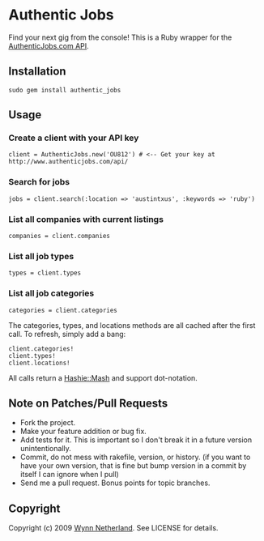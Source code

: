 # Authentic Jobs

Find your next gig from the console! This is a Ruby wrapper for the [AuthenticJobs.com API](http://www.authenticjobs.com/api/documentation/).

## Installation

    sudo gem install authentic_jobs
    
## Usage

### Create a client with your API key

    client = AuthenticJobs.new('OU812') # <-- Get your key at http://www.authenticjobs.com/api/

### Search for jobs

    jobs = client.search(:location => 'austintxus', :keywords => 'ruby')
    
### List all companies with current listings

    companies = client.companies
    
### List all job types

    types = client.types
    
### List all job categories

    categories = client.categories
    

The categories, types, and locations methods are all cached after the first call. To refresh, simply add a bang:

    client.categories!
    client.types!
    client.locations!
    
All calls return a [Hashie::Mash](http://github.com/intridea/hashie) and support dot-notation.

## Note on Patches/Pull Requests
 
* Fork the project.
* Make your feature addition or bug fix.
* Add tests for it. This is important so I don't break it in a
  future version unintentionally.
* Commit, do not mess with rakefile, version, or history.
  (if you want to have your own version, that is fine but
   bump version in a commit by itself I can ignore when I pull)
* Send me a pull request. Bonus points for topic branches.

## Copyright

Copyright (c) 2009 [Wynn Netherland](http://wynnnetherland.com). See LICENSE for details.
